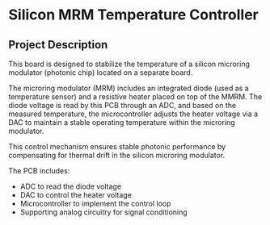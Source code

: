 # Silicon MRM Temperature Controller

## Project Description

This board is designed to stabilize the temperature of a silicon microring modulator (photonic chip) located on a separate board.  

The microring modulator (MRM) includes an integrated diode (used as a temperature sensor) and a resistive heater placed on top of the MMRM. The diode voltage is read by this PCB through an ADC, and based on the measured temperature, the microcontroller adjusts the heater voltage via a DAC to maintain a stable operating temperature within the microring modulator.  

This control mechanism ensures stable photonic performance by compensating for thermal drift in the silicon microring modulator.

The PCB includes:
- ADC to read the diode voltage
- DAC to control the heater voltage
- Microcontroller to implement the control loop
- Supporting analog circuitry for signal conditioning
